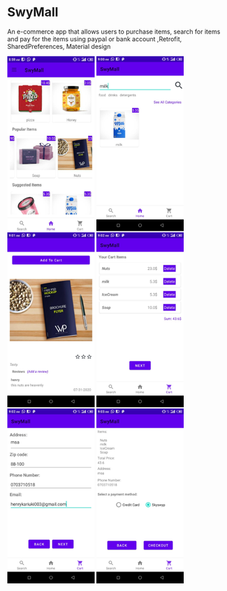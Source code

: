 # SwyMall
An e-commerce app that allows users to purchase items, search for items and pay for the items using paypal or bank account ,Retrofit, SharedPreferences, Material design

<img src="https://github.com/henrykash/SwyMall/blob/master/IMG-20200731-WA0023.jpg" width="200" height="400"> <img src="https://github.com/henrykash/SwyMall/blob/master/IMG-20200731-WA0015.jpg" width="200" height="400"> <img src="https://github.com/henrykash/SwyMall/blob/master/IMG-20200731-WA0014.jpg" width="200" height="400"> <img src="https://github.com/henrykash/SwyMall/blob/master/IMG-20200731-WA0018.jpg" width="200" height="400"> <img src="https://github.com/henrykash/SwyMall/blob/master/IMG-20200731-WA0019.jpg" width="200" height="400"> <img src="https://github.com/henrykash/SwyMall/blob/master/IMG-20200731-WA0011.jpg" width="200" height="400">


